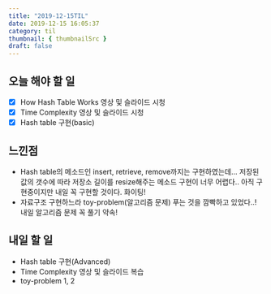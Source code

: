 ```yaml
---
title: "2019-12-15TIL"
date: 2019-12-15 16:05:37
category: til
thumbnail: { thumbnailSrc }
draft: false
---
```


## 오늘 해야 할 일

- [x] How Hash Table Works 영상 및 슬라이드 시청
- [x] Time Complexity 영상 및 슬라이드 시청
- [x] Hash table 구현(basic)

## 느낀점

- Hash table의 메소드인 insert, retrieve, remove까지는 구현하였는데... 저장된 값의 갯수에 따라 저장소 길이를 resize해주는 메소드 구현이 너무 어렵다.. 아직 구현중이지만 내일 꼭 구현할 것이다. 화이팅!
- 자료구조 구현하느라 toy-problem(알고리즘 문제) 푸는 것을 깜빡하고 있었다..! 내일 알고리즘 문제 꼭 풀기 약속!


## 내일 할 일

- Hash table 구현(Advanced)
- Time Complexity 영상 및 슬라이드 복습
- toy-problem 1, 2


